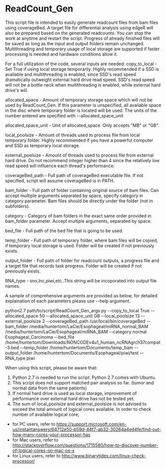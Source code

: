 ReadCount_Gen
=============

This script file is intended to easily generate readcount files from bam files 
using coverageBed. A target file for differential analysis using edgeR will also 
be prepared based on the generated readcounts. You can stop the work at anytime 
and restart the script. Progress of already finished files will be saved as long 
as the input and output folders remain unchanged. Multithreading and temporary
usage of local storage are supported if faster processing is needed and
hardware conditions allow it.

For a full utilization of the code, several inputs are needed:
copy_to_local - Set True if using local storage temporarily. Highly recommended
if a SSD is available and multithreading is enabled, since SSD's read speed
dramatically outweight external hard drive read speed. SSD's read speed will
not be a bottle neck when multithreading is enabled, while external hard
drive's will.

allocated_space - Amount of temporary storage space which will not be used by
ReadCount_Gen. If this parameter is unspecified, all available space in the
disc where temporary folder is located will be used. The units of the number
entered are specified with --allocated_space_unit

allocated_space_unit - Unit of allocated_space. Only accepts "MB" or "GB".

local_poolsize - Amount of threads used to process file from local temporary 
folder. Highly recommended if you have a powerful computer and SSD as temporary
local storage.

external_poolsize - Amount of threads used to process file from external hard
drive. Do not recommend integer higher than 4 since the relatively low read
speed will influence each thread's performance.

coverageBed_path - Full path of coverageBed executable file. If not specified,
script will assume coverageBed is in PATH.

bam_folder - Full path of folder containing original source of bam files. Can
accept multiple arguments separated by space, specify category in category
parameter. Bam files should be directly under the folder (not in subfolders).

category - Category of bam folders in the exact same order provided in
bam_folder parameter. Accept multiple arguments, separated by space.

bed_file - Full path of the bed file that is going to be used.

temp_folder - Full path of temporary folder, where bam files will be copied,
if temporary local storage is used. Folder will be created if not previously
exists.

output_folder - Full path of folder for readcount outputs, a progress file and a
target file that records task progress. Folder will be created if not
previously exists.

RNA_type - sno,lnc,piwi,etc..This string will be incoporated into output file
names.

A sample of comprehensive arguments are provided as below, for detailed
explaination of each parameters please use --help argument.

python2.7 path/to/script/ReadCount_Gen_args.py --copy_to_local True
--allocated_space 50 --allocated_space_unit GB --local_poolsize 13
--external_poolsize 2 --coverageBed_path /usr/local/bin/coverageBed
--bam_folder /media/huntertom/LaCie/Esophageal/miRNA_normal_BAM /media/huntertom/LaCie/Esophageal/miRNA_BAM 
--category normal Esophageal_Carcinoma 
--bed_file /home/huntertom/Downloads/NONCODEv4u1_human_ncRNAgrch37compat-3.bed
--temp_folder /home/huntertom/Documents/temp_bam
--output_folder /home/huntertom/Documents/Esophageal/piwi/test --RNA_type piwi

When using this script, please be aware that:
1. Python 2.7 is needed to run the script. Python 2.7 comes with Ubuntu.
2. This script does not support matched pair analysis so far. (tumor and normal
data from the same patients)
3. If normal hard drive is used as local storage, improvement of performance
over external hard drive has not be tested yet.
4. The sum of local_poolsize and external_poolsize is not advised to exceed the
total amount of logical cores available. In order to check number of available
logical core,
  * for PC users, refer to https://support.microsoft.com/en-us/instantanswers/64712e50-b59d-44f7-ab32-30264a4ed4fe/find-out-how-many-cores-your-processor-has
  * for Mac users, refer to http://stackoverflow.com/questions/1715580/how-to-discover-number-of-logical-cores-on-mac-os-x
  * for Linux users, refer to http://www.binarytides.com/linux-check-processor/
